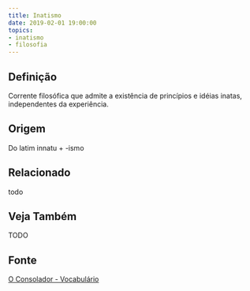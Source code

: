 ```yaml
---
title: Inatismo
date: 2019-02-01 19:00:00
topics:
- inatismo
- filosofia
---
```


## Definição
Corrente filosófica que admite a existência de princípios e idéias inatas,
independentes da experiência.

## Origem
Do latim innatu + -ismo

## Relacionado
todo

## Veja Também
TODO

## Fonte
[O Consolador - Vocabulário](http://www.oconsolador.com.br/linkfixo/vocabulario/principal.html)


